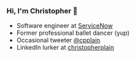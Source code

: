 ### Hi, I'm Christopher 👋

- Software engineer at [ServiceNow](https://www.servicenow.com/)
- Former professional ballet dancer (yup)
- Occasional tweeter [@cpplain](https://twitter.com/cpplain)
- LinkedIn lurker at [christopherplain](https://www.linkedin.com/in/christopherplain/)
